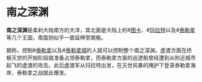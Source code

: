 # 南之深渊

**南之深渊**是柔刹大陆南方的大洋，其北面是大陆上的#[图卡](locations/tukar)、#[玛拉特](locations/marat)以及#[泰勒拿](locations/thaylenah)等几个王国，南面则似乎一直延伸至南极。

据称，控制#[泰勒拿](locations/thaylenah)以及#[泰勒拿城](locations/thaylen-city)的人就可以控制整个南之深渊。虚渡方面在终极灭世的开始阶段就准备占领泰勒拿，而泰勒拿方面的巡逻船曾经遭到从附近城市起飞的虚渡的攻击。此后虚渡军从玛拉特出发，在灭世风暴的掩护下登录泰勒拿海岸，泰勒拿之战就此爆发。

